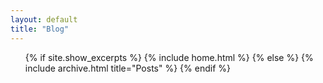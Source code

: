 ```yaml
---
layout: default
title: "Blog"
--- 
```


<ul>

{% if site.show_excerpts %}
  {% include home.html %}
{% else %}
  {% include archive.html title="Posts" %}
{% endif %}
  
<ul>
